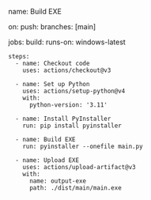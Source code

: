 name: Build EXE

on:
  push:
    branches: [main]

jobs:
  build:
    runs-on: windows-latest

    steps:
      - name: Checkout code
        uses: actions/checkout@v3

      - name: Set up Python
        uses: actions/setup-python@v4
        with:
          python-version: '3.11'

      - name: Install PyInstaller
        run: pip install pyinstaller

      - name: Build EXE
        run: pyinstaller --onefile main.py

      - name: Upload EXE
        uses: actions/upload-artifact@v3
        with:
          name: output-exe
          path: ./dist/main/main.exe
          
